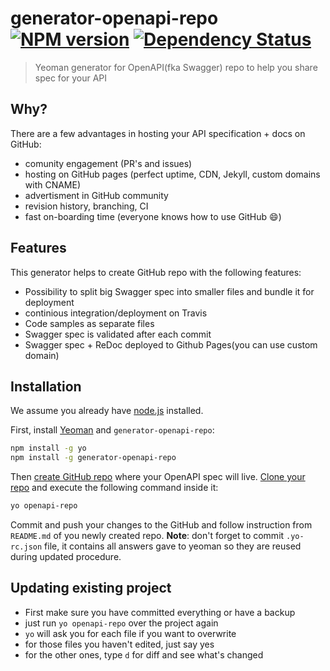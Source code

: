 # generator-openapi-repo [![NPM version][npm-image]][npm-url] [![Dependency Status][daviddm-image]][daviddm-url]
> Yeoman generator for OpenAPI(fka Swagger) repo to help you share spec for your API

## Why?
There are a few advantages in hosting your API specification + docs on GitHub:
 - comunity engagement (PR's and issues)
 - hosting on GitHub pages (perfect uptime, CDN, Jekyll, custom domains with CNAME)
 - advertisment in GitHub community
 - revision history, branching, CI
 - fast on-boarding time (everyone knows how to use GitHub :smile:)

## Features
This generator helps to create GitHub repo with the following features:
 - Possibility to split big Swagger spec into smaller files and bundle it for deployment
 - continious integration/deployment on Travis
 - Code samples as separate files
 - Swagger spec is validated after each commit
 - Swagger spec + ReDoc deployed to Github Pages(you can use custom domain)

## Installation

We assume you already have [node.js](https://nodejs.org/) installed.

First, install [Yeoman](http://yeoman.io) and `generator-openapi-repo`:
```bash
npm install -g yo
npm install -g generator-openapi-repo
```
Then [create GitHub repo](https://help.github.com/articles/create-a-repo/#create-a-new-repository-on-github) where your OpenAPI spec will live.
[Clone your repo](https://help.github.com/articles/cloning-a-repository/) and execute the following command inside it:
```bash
yo openapi-repo
```
Commit and push your changes to the GitHub and follow instruction from `README.md` of you newly created repo.
**Note**: don't forget to commit `.yo-rc.json` file, it contains all answers gave to yeoman so they are reused during updated procedure.

## Updating existing project
  - First make sure you have committed everything or have a backup
  - just run `yo openapi-repo` over the project again
  - `yo` will ask you for each file if you want to overwrite
  - for those files you haven't edited, just say yes
  - for the other ones, type `d` for diff and see what's changed

[npm-image]: https://badge.fury.io/js/generator-openapi-repo.svg
[npm-url]: https://npmjs.org/package/generator-openapi-repo
[daviddm-image]: https://david-dm.org/Rebilly/generator-openapi-repo.svg?theme=shields.io
[daviddm-url]: https://david-dm.org/Rebilly/generator-openapi-repo
